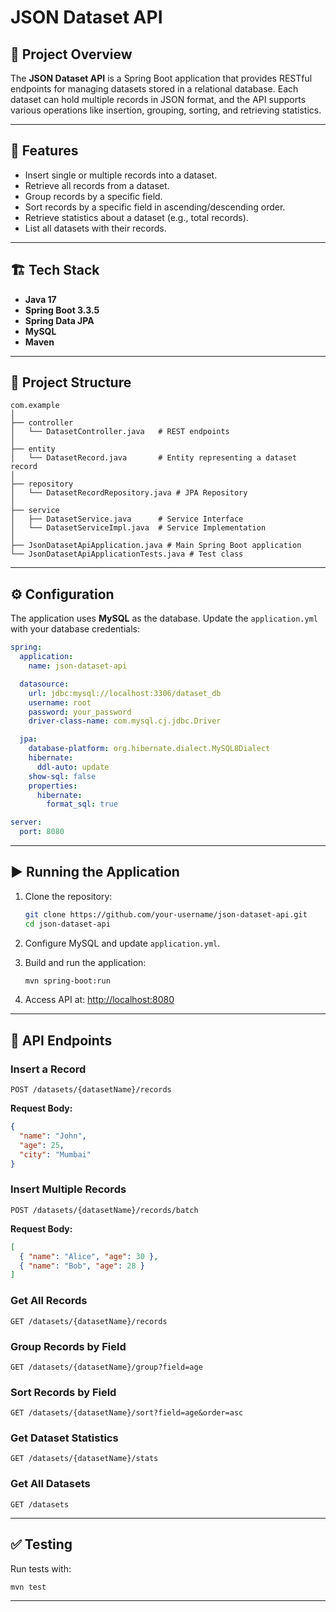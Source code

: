 # JSON Dataset API

## 📌 Project Overview

The **JSON Dataset API** is a Spring Boot application that provides RESTful endpoints for managing datasets stored in a relational database. Each dataset can hold multiple records in JSON format, and the API supports various operations like insertion, grouping, sorting, and retrieving statistics.

---

## 🚀 Features

* Insert single or multiple records into a dataset.
* Retrieve all records from a dataset.
* Group records by a specific field.
* Sort records by a specific field in ascending/descending order.
* Retrieve statistics about a dataset (e.g., total records).
* List all datasets with their records.

---

## 🏗️ Tech Stack

* **Java 17**
* **Spring Boot 3.3.5**
* **Spring Data JPA**
* **MySQL**
* **Maven**

---

## 📂 Project Structure

```
com.example
│
├── controller
│   └── DatasetController.java   # REST endpoints
│
├── entity
│   └── DatasetRecord.java       # Entity representing a dataset record
│
├── repository
│   └── DatasetRecordRepository.java # JPA Repository
│
├── service
│   ├── DatasetService.java      # Service Interface
│   └── DatasetServiceImpl.java  # Service Implementation
│
├── JsonDatasetApiApplication.java # Main Spring Boot application
└── JsonDatasetApiApplicationTests.java # Test class
```

---

## ⚙️ Configuration

The application uses **MySQL** as the database. Update the `application.yml` with your database credentials:

```yaml
spring:
  application:
    name: json-dataset-api

  datasource:
    url: jdbc:mysql://localhost:3306/dataset_db
    username: root
    password: your_password
    driver-class-name: com.mysql.cj.jdbc.Driver

  jpa:
    database-platform: org.hibernate.dialect.MySQL8Dialect
    hibernate:
      ddl-auto: update
    show-sql: false
    properties:
      hibernate:
        format_sql: true

server:
  port: 8080
```

---

## ▶️ Running the Application

1. Clone the repository:

   ```bash
   git clone https://github.com/your-username/json-dataset-api.git
   cd json-dataset-api
   ```
2. Configure MySQL and update `application.yml`.
3. Build and run the application:

   ```bash
   mvn spring-boot:run
   ```
4. Access API at: [http://localhost:8080](http://localhost:8080)

---

## 📌 API Endpoints

### Insert a Record

```http
POST /datasets/{datasetName}/records
```

**Request Body:**

```json
{
  "name": "John",
  "age": 25,
  "city": "Mumbai"
}
```

### Insert Multiple Records

```http
POST /datasets/{datasetName}/records/batch
```

**Request Body:**

```json
[
  { "name": "Alice", "age": 30 },
  { "name": "Bob", "age": 28 }
]
```

### Get All Records

```http
GET /datasets/{datasetName}/records
```

### Group Records by Field

```http
GET /datasets/{datasetName}/group?field=age
```

### Sort Records by Field

```http
GET /datasets/{datasetName}/sort?field=age&order=asc
```

### Get Dataset Statistics

```http
GET /datasets/{datasetName}/stats
```

### Get All Datasets

```http
GET /datasets
```

---

## ✅ Testing

Run tests with:

```bash
mvn test
```

---

